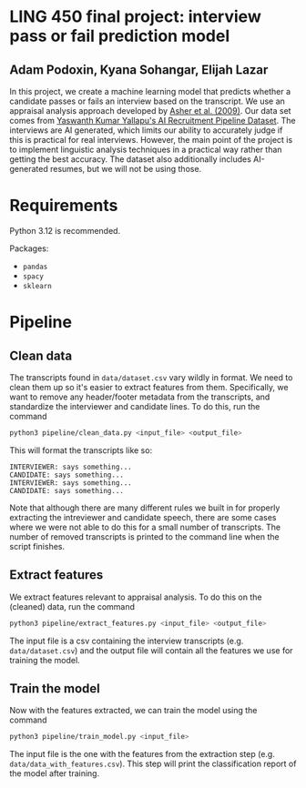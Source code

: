# LING 450 final project: interview pass or fail prediction model

## Adam Podoxin, Kyana Sohangar, Elijah Lazar

In this project, we create a machine learning model that predicts whether a candidate passes or fails an interview based on the transcript. We use an appraisal analysis approach developed by [Asher et al. (2009)](https://doi.org/10.1075/li.32.2.10ash). Our data set comes from [Yaswanth Kumar Yallapu's AI Recruitment Pipeline Dataset](https://www.kaggle.com/datasets/yaswanthkumary/ai-recruitment-pipeline-dataset/data). The interviews are AI generated, which limits our ability to accurately judge if this is practical for real interviews. However, the main point of the project is to implement linguistic analysis techniques in a practical way rather than getting the best accuracy. The dataset also additionally includes AI-generated resumes, but we will not be using those.

# Requirements

Python 3.12 is recommended.

Packages:

- `pandas`
- `spacy`
- `sklearn`

# Pipeline

## Clean data

The transcripts found in `data/dataset.csv` vary wildly in format. We need to clean them up so it's easier to extract features from them.
Specifically, we want to remove any header/footer metadata from the transcripts, and standardize the interviewer and candidate lines.
To do this, run the command

```bash
python3 pipeline/clean_data.py <input_file> <output_file>
```

This will format the transcripts like so:

```
INTERVIEWER: says something...
CANDIDATE: says something...
INTERVIEWER: says something...
CANDIDATE: says something...
```

Note that although there are many different rules we built in for properly extracting the intreviewer and candidate speech, there are some cases where we were not able to do this for a small number of transcripts.
The number of removed transcripts is printed to the command line when the script finishes.

## Extract features

We extract features relevant to appraisal analysis.
To do this on the (cleaned) data, run the command

```bash
python3 pipeline/extract_features.py <input_file> <output_file>
```

The input file is a csv containing the interview transcripts (e.g. `data/dataset.csv`) and the output file will contain all the features we use for training the model.

## Train the model

Now with the features extracted, we can train the model using the command

```bash
python3 pipeline/train_model.py <input_file>
```

The input file is the one with the features from the extraction step (e.g. `data/data_with_features.csv`). This step will print the classification report of the model after training.
